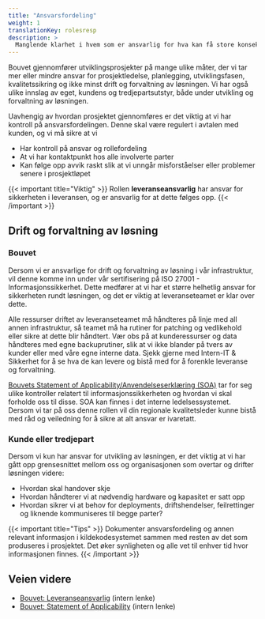 ```yaml
---
title: "Ansvarsfordeling"
weight: 1
translationKey: rolesresp
description: >
  Manglende klarhet i hvem som er ansvarlig for hva kan få store konsekvenser. Dette gjelder alle prosjekter, men er spesielt viktig dersom andre selskaper enn oss og kunden er involvert. Å ha en tydelig ansvarsfordeling med tilhørende varslingsrutiner og roller er avgjørende.
---
```


Bouvet gjennomfører utviklingsprosjekter på mange ulike måter, der vi tar mer eller mindre ansvar for prosjektledelse, planlegging, utviklingsfasen, kvalitetssikring og ikke minst drift og forvaltning av løsningen. Vi har også ulike innslag av eget, kundens og tredjepartsutstyr, både under utvikling og forvaltning av løsningen. 

Uavhengig av hvordan prosjektet gjennomføres er det viktig at vi har kontroll på ansvarsfordelingen. Denne skal være regulert i avtalen med kunden, og vi må sikre at vi  
* Har kontroll på ansvar og rollefordeling
* At vi har kontaktpunkt hos alle involverte parter
* Kan følge opp avvik raskt slik at vi unngår misforståelser eller problemer senere i prosjektløpet

{{< important title="Viktig" >}}
Rollen <strong>leveranseansvarlig</strong> har ansvar for sikkerheten i leveransen, og er ansvarlig for at dette følges opp. 
{{< /important >}}

## Drift og forvaltning av løsning 
### Bouvet

Dersom vi er ansvarlige for drift og forvaltning av løsning i vår infrastruktur, vil denne komme inn under vår sertifisering på ISO 27001 - Informasjonssikkerhet. Dette medfører at vi har et større helhetlig ansvar for sikkerheten rundt løsningen, og det er viktig at leveranseteamet er klar over dette. 

Alle ressurser driftet av leveranseteamet må håndteres på linje med all annen infrastruktur, så teamet må ha rutiner for patching og vedlikehold eller sikre at dette blir håndtert. Vær obs på at kunderessurser og data håndteres med egne backuprutiner, slik at vi ikke blander på tvers av kunder eller med våre egne interne data. 
Sjekk gjerne med Intern-IT & Sikkerhet for å se hva de kan levere og bistå med for å forenkle leveranse og forvaltning.  

[Bouvets Statement of Applicability/Anvendelseserklæring (SOA)](https://wiki.bouvet.no/display/BLS/SOA+-+ISO27001%3A2022) tar for seg ulike kontroller relatert til informasjonssikkerheten og hvordan vi skal forholde oss til disse. SOA kan finnes i det interne ledelsessystemet. Dersom vi tar på oss denne rollen vil din regionale kvalitetsleder kunne bistå med råd og veiledning for å sikre at alt ansvar er ivaretatt. 

### Kunde eller tredjepart

Dersom vi kun har ansvar for utvikling av løsningen, er det viktig at vi har gått opp grensesnittet mellom oss og organisasjonen som overtar og drifter løsningen videre:

* Hvordan skal handover skje
* Hvordan håndterer vi at nødvendig hardware og kapasitet er satt opp
* Hvordan sikrer vi at behov for deployments, driftshendelser, feilrettinger og liknende kommuniseres til begge parter? 

{{< important title="Tips" >}}
Dokumenter ansvarsfordeling og annen relevant informasjon i kildekodesystemet sammen med resten av det som produseres i prosjektet. Det øker synligheten og alle vet til enhver tid hvor informasjonen finnes.
{{< /important >}}

## Veien videre
* [Bouvet: Leveranseansvarlig](https://wiki.bouvet.no/display/BLS/Leveranseansvarlig) (intern lenke)
* [Bouvet: Statement of Applicability](https://wiki.bouvet.no/display/BLS/SOA+-+ISO27001%3A2022) (intern lenke)